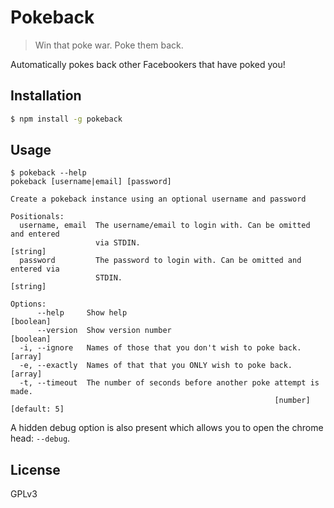 # Pokeback
> Win that poke war. Poke them back.

Automatically pokes back other Facebookers that have poked you!

## Installation

```bash
$ npm install -g pokeback
```

## Usage
```
$ pokeback --help
pokeback [username|email] [password]

Create a pokeback instance using an optional username and password

Positionals:
  username, email  The username/email to login with. Can be omitted and entered
                   via STDIN.                                           [string]
  password         The password to login with. Can be omitted and entered via
                   STDIN.                                               [string]

Options:
      --help     Show help                                             [boolean]
      --version  Show version number                                   [boolean]
  -i, --ignore   Names of those that you don't wish to poke back.        [array]
  -e, --exactly  Names of that that you ONLY wish to poke back.          [array]
  -t, --timeout  The number of seconds before another poke attempt is made.
                                                           [number] [default: 5]
```

A hidden debug option is also present which allows you to open the chrome head: `--debug`.

## License

GPLv3